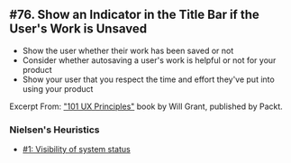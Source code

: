 ## #76. Show an Indicator in the Title Bar if the User's Work is Unsaved
-  Show the user whether their work has been saved or not
-  Consider whether autosaving a user's work is helpful or not for your product
-  Show your user that you respect the time and effort they've put into using your product

Excerpt From: ["101 UX Principles"](https://www.packtpub.com/web-development/101-ux-principles) book by Will Grant, published by Packt.

### Nielsen's Heuristics
- [#1: Visibility of system status](https://github.com/fullcircle23/fullcircle23.github.io/blob/master/2020/ui-ux/ui-ux-principles-and-best-practices.md#1-visibility-of-system-status)
